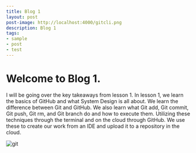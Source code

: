 ```yaml
---
title: Blog 1
layout: post
post-image: http://localhost:4000/gitcli.png
description: Blog 1
tags:
- sample
- post
- test
---
```


# Welcome to Blog 1. 
I will be going over the key takeaways from lesson 1.
In lesson 1, we learn the basics of GitHub and what System Design is all about.
We learn the difference between Git and GitHub. 
We also learn what Git add, Git commit, Git push, Git rm, and Git branch do and how to execute them. 
Utilizing these techniques through the terminal and on the cloud through GitHub.
We use these to create our work from an IDE and upload it to a repository in the cloud.



![git](https://miro.medium.com/max/910/1*Wjxx83j-qyiNvFBy1yOA1w.jpeg)